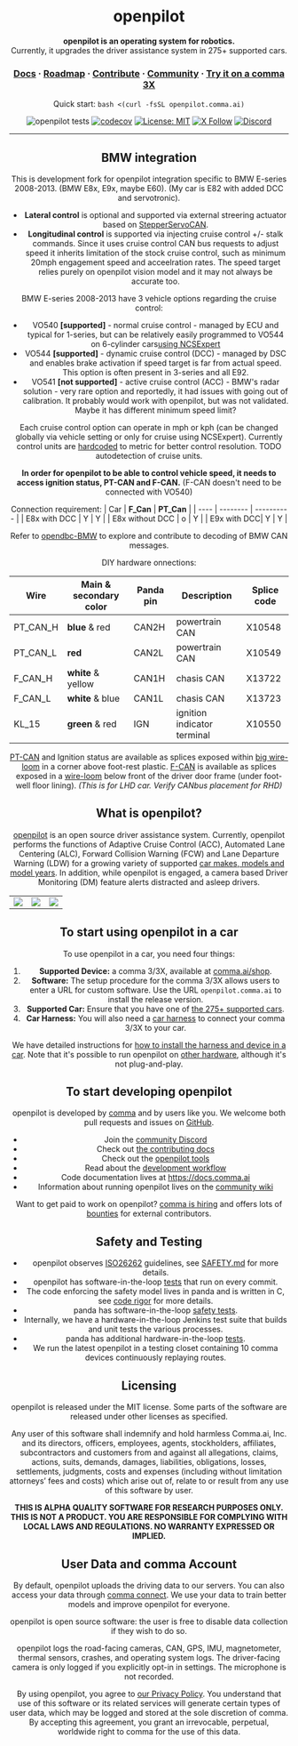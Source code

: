 <div align="center" style="text-align: center;">

<h1>openpilot</h1>

<p>
  <b>openpilot is an operating system for robotics.</b>
  <br>
  Currently, it upgrades the driver assistance system in 275+ supported cars.
</p>

<h3>
  <a href="https://docs.comma.ai">Docs</a>
  <span> · </span>
  <a href="https://docs.comma.ai/contributing/roadmap/">Roadmap</a>
  <span> · </span>
  <a href="https://github.com/commaai/openpilot/blob/master/docs/CONTRIBUTING.md">Contribute</a>
  <span> · </span>
  <a href="https://discord.comma.ai">Community</a>
  <span> · </span>
  <a href="https://comma.ai/shop">Try it on a comma 3X</a>
</h3>

Quick start: `bash <(curl -fsSL openpilot.comma.ai)`

![openpilot tests](https://github.com/commaai/openpilot/actions/workflows/selfdrive_tests.yaml/badge.svg)
[![codecov](https://codecov.io/gh/commaai/openpilot/branch/master/graph/badge.svg)](https://codecov.io/gh/commaai/openpilot)
[![License: MIT](https://img.shields.io/badge/License-MIT-yellow.svg)](LICENSE)
[![X Follow](https://img.shields.io/twitter/follow/comma_ai)](https://x.com/comma_ai)
[![Discord](https://img.shields.io/discord/469524606043160576)](https://discord.comma.ai)

---
BMW integration
------
This is development fork for openpilot integration specific to BMW E-series 2008-2013. (BMW E8x, E9x, maybe E60).
(My car is E82 with added DCC and servotronic).

- **Lateral control** is optional and supported via external streering actuator based on [StepperServoCAN](https://github.com/dzid26/StepperServoCAN).
- **Longitudinal control** is supported via injecting cruise control +/- stalk commands.
Since it uses cruise control CAN bus requests to adjust speed it inherits limitation of the stock cruise control, such as minimum 20mph engagement speed and acceelration rates.
The speed target relies purely on openpilot vision model and it may not always be accurate too.

BMW E-series 2008-2013 have 3 vehicle options regarding the cruise control:
- VO540 **[supported]** - normal cruise control - managed by ECU and typical for 1-series, but can be relatively easily programmed to VO544 on 6-cylinder cars[using NCSExpert](https://www.1addicts.com/forums/showthread.php?t=1138536)
- VO544 **[supported]**  - dynamic cruise control (DCC) - managed by DSC and enables brake activation if speed target is far from actual speed. This option is often present in  3-series and all E92.
- VO541 **[not supported]**  - active cruise control (ACC) - BMW's radar solution - very rare option and reportedly, it had issues with going out of calibration. It probably would work with openpilot, but was not validated. Maybe it has different minimum speed limit?

Each cruise control option can operate in mph or kph (can be changed globally via vehicle setting or only for cruise using NCSExpert). Currently control units are [hardcoded](https://github.com/dzid26/openpilot-for-BMW-E8x-E9x/blob/master-ci/selfdrive/car/bmw/carstate.py#L110) to metric for better control resolution. TODO autodetection of cruise units.

**In order for openpilot to be able to control vehicle speed, it needs to access ignition status, PT-CAN and F-CAN.** (F-CAN doesn't need to be connected with VO540)

Connection requirement:
| Car | **F_Can** | **PT_Can** |
| ---- | -------- | ---------- |
| E8x with DCC | Y | Y |
| E8x without DCC | o | Y |
| E9x with DCC| Y | Y |

Refer to [opendbc-BMW](https://github.com/dzid26/opendbc-BMW-E8x-E9x) to explore and contribute to decoding of BMW CAN messages.


DIY hardware onnections:

| Wire      |  **Main** & secondary color | Panda  pin | Description                 | Splice code |
| --------- | ------------------          | ---------  | ------------------          |------       |
| PT_CAN_H  | **blue** &  red             | CAN2H      |powertrain CAN               |X10548       |
| PT_CAN_L  | **red**                     | CAN2L      |powertrain CAN               |X10549       |
| F_CAN_H   |  **white** & yellow         | CAN1H      |chasis CAN                   |X13722       |
| F_CAN_L   |  **white** & blue           | CAN1L      |chasis CAN                   |X13723       |
| KL_15     |  **green** & red            | IGN        |ignition indicator terminal  |X10550       |

[PT-CAN](https://www.newtis.info/tisv2/a/en/e90-335i-lim/components-connectors/plug-in-comb-type-solder-connectors/connectors-from-x8/x8091-x8091/Ck5ibwF8) and Ignition status are available as splices exposed within [big wire-loom](https://www.newtis.info/tisv2/a/en/e90-325i-lim/components-connectors/plug-in-comb-type-solder-connectors/connectors-from-x1/x10550-x10550/SQCw5q4) in a corner above foot-rest plastic.
[F-CAN](https://www.newtis.info/tisv2/a/en/e90-335i-lim/components-connectors/plug-in-comb-type-solder-connectors/connectors-from-x1/x14024-x14024/B5OUNoSj) is available as splices exposed in a [wire-loom](https://www.e90post.com/forums/showpost.php?p=20414970&postcount=9) below front of the driver door frame (under foot-well floor lining).
*(This is for LHD car. Verify CANbus placement for RHD)*


What is openpilot?
------

[openpilot](http://github.com/commaai/openpilot) is an open source driver assistance system. Currently, openpilot performs the functions of Adaptive Cruise Control (ACC), Automated Lane Centering (ALC), Forward Collision Warning (FCW) and Lane Departure Warning (LDW) for a growing variety of supported [car makes, models and model years](#supported-cars). In addition, while openpilot is engaged, a camera based Driver Monitoring (DM) feature alerts distracted and asleep drivers.

<table>
  <tr>
    <td><a href="https://youtu.be/NmBfgOanCyk" title="Video By Greer Viau"><img src="https://github.com/commaai/openpilot/assets/8762862/2f7112ae-f748-4f39-b617-fabd689c3772"></a></td>
    <td><a href="https://youtu.be/VHKyqZ7t8Gw" title="Video By Logan LeGrand"><img src="https://github.com/commaai/openpilot/assets/8762862/92351544-2833-40d7-9e0b-7ef7ae37ec4c"></a></td>
    <td><a href="https://youtu.be/SUIZYzxtMQs" title="A drive to Taco Bell"><img src="https://github.com/commaai/openpilot/assets/8762862/05ceefc5-2628-439c-a9b2-89ce77dc6f63"></a></td>
  </tr>
</table>

To start using openpilot in a car
------

To use openpilot in a car, you need four things:
1. **Supported Device:** a comma 3/3X, available at [comma.ai/shop](https://comma.ai/shop/comma-3x).
2. **Software:** The setup procedure for the comma 3/3X allows users to enter a URL for custom software. Use the URL `openpilot.comma.ai` to install the release version.
3. **Supported Car:** Ensure that you have one of [the 275+ supported cars](docs/CARS.md).
4. **Car Harness:** You will also need a [car harness](https://comma.ai/shop/car-harness) to connect your comma 3/3X to your car.

We have detailed instructions for [how to install the harness and device in a car](https://comma.ai/setup). Note that it's possible to run openpilot on [other hardware](https://blog.comma.ai/self-driving-car-for-free/), although it's not plug-and-play.

To start developing openpilot
------

openpilot is developed by [comma](https://comma.ai/) and by users like you. We welcome both pull requests and issues on [GitHub](http://github.com/commaai/openpilot).

* Join the [community Discord](https://discord.comma.ai)
* Check out [the contributing docs](docs/CONTRIBUTING.md)
* Check out the [openpilot tools](tools/)
* Read about the [development workflow](docs/WORKFLOW.md)
* Code documentation lives at https://docs.comma.ai
* Information about running openpilot lives on the [community wiki](https://github.com/commaai/openpilot/wiki)

Want to get paid to work on openpilot? [comma is hiring](https://comma.ai/jobs#open-positions) and offers lots of [bounties](https://comma.ai/bounties) for external contributors.

Safety and Testing
----

* openpilot observes [ISO26262](https://en.wikipedia.org/wiki/ISO_26262) guidelines, see [SAFETY.md](docs/SAFETY.md) for more details.
* openpilot has software-in-the-loop [tests](.github/workflows/selfdrive_tests.yaml) that run on every commit.
* The code enforcing the safety model lives in panda and is written in C, see [code rigor](https://github.com/commaai/panda#code-rigor) for more details.
* panda has software-in-the-loop [safety tests](https://github.com/commaai/panda/tree/master/tests/safety).
* Internally, we have a hardware-in-the-loop Jenkins test suite that builds and unit tests the various processes.
* panda has additional hardware-in-the-loop [tests](https://github.com/commaai/panda/blob/master/Jenkinsfile).
* We run the latest openpilot in a testing closet containing 10 comma devices continuously replaying routes.

Licensing
------

openpilot is released under the MIT license. Some parts of the software are released under other licenses as specified.

Any user of this software shall indemnify and hold harmless Comma.ai, Inc. and its directors, officers, employees, agents, stockholders, affiliates, subcontractors and customers from and against all allegations, claims, actions, suits, demands, damages, liabilities, obligations, losses, settlements, judgments, costs and expenses (including without limitation attorneys’ fees and costs) which arise out of, relate to or result from any use of this software by user.

**THIS IS ALPHA QUALITY SOFTWARE FOR RESEARCH PURPOSES ONLY. THIS IS NOT A PRODUCT.
YOU ARE RESPONSIBLE FOR COMPLYING WITH LOCAL LAWS AND REGULATIONS.
NO WARRANTY EXPRESSED OR IMPLIED.**

User Data and comma Account
------

By default, openpilot uploads the driving data to our servers. You can also access your data through [comma connect](https://connect.comma.ai/). We use your data to train better models and improve openpilot for everyone.

openpilot is open source software: the user is free to disable data collection if they wish to do so.

openpilot logs the road-facing cameras, CAN, GPS, IMU, magnetometer, thermal sensors, crashes, and operating system logs.
The driver-facing camera is only logged if you explicitly opt-in in settings. The microphone is not recorded.

By using openpilot, you agree to [our Privacy Policy](https://comma.ai/privacy). You understand that use of this software or its related services will generate certain types of user data, which may be logged and stored at the sole discretion of comma. By accepting this agreement, you grant an irrevocable, perpetual, worldwide right to comma for the use of this data.
